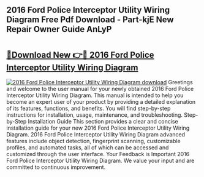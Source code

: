 ## 2016 Ford Police Interceptor Utility Wiring Diagram Free Pdf Download - Part-kjE New Repair Owner Guide AnLyP

# <h2><a href="http://dfh5xxa.blite.top/?on=2016+Ford+Police+Interceptor+Utility+Wiring+Diagram">🔗Download New 👉🔴 2016 Ford Police Interceptor Utility Wiring Diagram</a></h2>

[![2016 Ford Police Interceptor Utility Wiring Diagram download](https://i.imgur.com/lujVjoI.png)](http://dfh5xxa.blite.top/?on=2016+Ford+Police+Interceptor+Utility+Wiring+Diagram)
Greetings and welcome to the user manual for your newly obtained 2016 Ford Police Interceptor Utility Wiring Diagram. This manual is intended to help you become an expert user of your product by providing a detailed explanation of its features, functions, and benefits. You will find step-by-step instructions for installation, usage, maintenance, and troubleshooting. Step-by-Step Installation Guide This section provides a clear and concise installation guide for your new 2016 Ford Police Interceptor Utility Wiring Diagram. 2016 Ford Police Interceptor Utility Wiring Diagram advanced features include object detection, fingerprint scanning, customizable profiles, and automated tasks, all of which can be accessed and customized through the user interface. Your Feedback is Important 2016 Ford Police Interceptor Utility Wiring Diagram. We value your input and are committed to continuous improvement.
